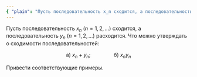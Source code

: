 ```yaml
---
{ "plain": "Пусть последовательность x_n сходится, а последовательность y_n расходится. Что можно утверждать о сходимости последовательностей: а) x_n + y_n; б) x_n*y_n. Привести соответствующие примеры." }
---
```


Пусть последовательность $x_n \ (n=1,2,\ldots)$ сходится, а последовательность $y_n \ (n=1,2,\ldots)$ расходится.
Что можно утверждать о сходимости последовательностей:

$$ \text{а) } x_n + y_n; \qquad\qquad \text{б) } x_n y_n $$

Привести соответствующие примеры.